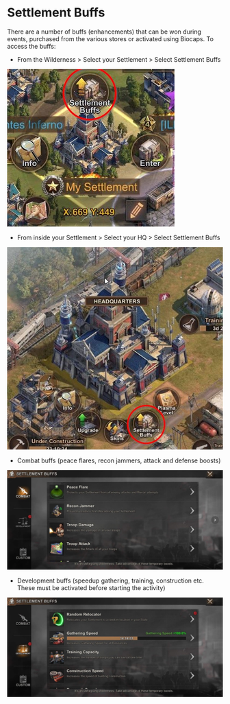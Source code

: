 # Settlement Buffs

There are a number of buffs (enhancements) that can be won during events, purchased from the various stores or activated using Biocaps. To access the buffs:

* From the Wilderness > Select your Settlement > Select Settlement Buffs

![Settlement Buffs (Wilderness)](settlement_buffs_wilderness.jpg "Settlement Buffs (Wilderness)")

* From inside your Settlement > Select your HQ > Select Settlement Buffs

![Settlement Buffs (HQ)](settlement_buffs_hq.jpg "Settlement Buffs (HQ)")

* Combat buffs (peace flares, recon jammers, attack and defense boosts)

![Settlement Buffs (Combat)](settlement_buffs_combat.jpg "Settlement Buffs (Combat)")

* Development buffs (speedup gathering, training, construction etc. These must be activated before starting the activity)

![Settlement Buffs (Development)](settlement_buffs_development.jpg "Settlement Buffs (Development)")